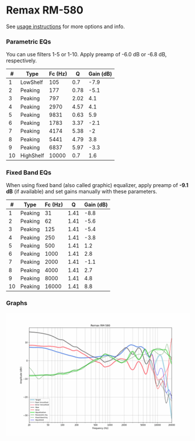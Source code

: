 # Remax RM-580
See [usage instructions](https://github.com/jaakkopasanen/AutoEq#usage) for more options and info.

### Parametric EQs
You can use filters 1-5 or 1-10. Apply preamp of -6.0 dB or -6.8 dB, respectively.

|   # | Type      |   Fc (Hz) |    Q |   Gain (dB) |
|-----|-----------|-----------|------|-------------|
|   1 | LowShelf  |       105 | 0.7  |        -7.9 |
|   2 | Peaking   |       177 | 0.78 |        -5.1 |
|   3 | Peaking   |       797 | 2.02 |         4.1 |
|   4 | Peaking   |      2970 | 4.57 |         4.1 |
|   5 | Peaking   |      9831 | 0.63 |         5.9 |
|   6 | Peaking   |      1783 | 3.37 |        -2.1 |
|   7 | Peaking   |      4174 | 5.38 |        -2   |
|   8 | Peaking   |      5441 | 4.79 |         3.8 |
|   9 | Peaking   |      6837 | 5.97 |        -3.3 |
|  10 | HighShelf |     10000 | 0.7  |         1.6 |

### Fixed Band EQs
When using fixed band (also called graphic) equalizer, apply preamp of **-9.1 dB** (if available) and set gains manually with these parameters.

|   # | Type    |   Fc (Hz) |    Q |   Gain (dB) |
|-----|---------|-----------|------|-------------|
|   1 | Peaking |        31 | 1.41 |        -8.8 |
|   2 | Peaking |        62 | 1.41 |        -5.6 |
|   3 | Peaking |       125 | 1.41 |        -5.4 |
|   4 | Peaking |       250 | 1.41 |        -3.8 |
|   5 | Peaking |       500 | 1.41 |         1.2 |
|   6 | Peaking |      1000 | 1.41 |         2.8 |
|   7 | Peaking |      2000 | 1.41 |        -1.1 |
|   8 | Peaking |      4000 | 1.41 |         2.7 |
|   9 | Peaking |      8000 | 1.41 |         4.8 |
|  10 | Peaking |     16000 | 1.41 |         8.8 |

### Graphs
![](./Remax%20RM-580.png)
